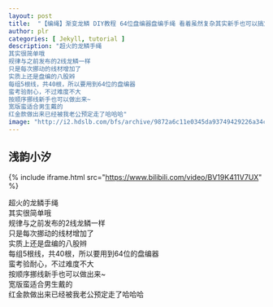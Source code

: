 ```yaml
---
layout: post
title:  "【编绳】渐变龙鳞 DIY教程 64位盘编器盘编手绳 看着虽然复杂其实新手也可以搞定的哦"
author: plr
categories: [ Jekyll, tutorial ]
description: "超火的龙鳞手绳
其实很简单哦
规律与之前发布的2线龙鳞一样
只是每次挪动的线材增加了
实质上还是盘编的八股辫
每组5根线，共40根，所以要用到64位的盘编器
蛮考验耐心，不过难度不大
按顺序挪线新手也可以做出来~
宽版蛮适合男生戴的
红金款做出来已经被我老公预定走了哈哈哈"
image: "http://i2.hdslb.com/bfs/archive/9872a6c11e0345da93749429226a34c0177efad3.jpg"
---
```

## 浅韵小汐

{% include iframe.html src="https://www.bilibili.com/video/BV19K411V7UX" %}

超火的龙鳞手绳<br>其实很简单哦<br>规律与之前发布的2线龙鳞一样<br>只是每次挪动的线材增加了<br>实质上还是盘编的八股辫<br>每组5根线，共40根，所以要用到64位的盘编器<br>蛮考验耐心，不过难度不大<br>按顺序挪线新手也可以做出来~<br>宽版蛮适合男生戴的<br>红金款做出来已经被我老公预定走了哈哈哈

